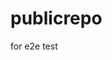 # publicrepo
for e2e test












































































































































































































































































































































































































































































































































































































































































































































































































































































































































































































































































































































































































































































































































































































































































































































































































































































































































































































































































































































































































































































































































































































































































































































































































































































































































































































































































































































































































































































































































































































































































































































































































































